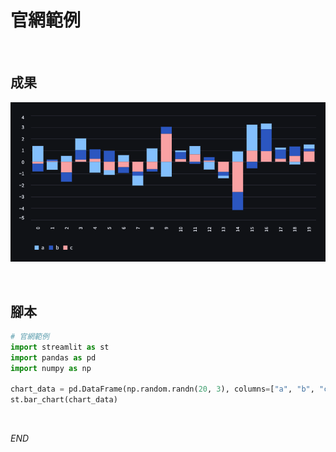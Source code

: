 # 官網範例

</br>

## 成果
![](images/img_02.png)

</br>

## 腳本
```python
# 官網範例
import streamlit as st
import pandas as pd
import numpy as np

chart_data = pd.DataFrame(np.random.randn(20, 3), columns=["a", "b", "c"])
st.bar_chart(chart_data)
```

</br>

_END_